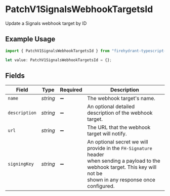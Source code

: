 # PatchV1SignalsWebhookTargetsId

Update a Signals webhook target by ID

## Example Usage

```typescript
import { PatchV1SignalsWebhookTargetsId } from "firehydrant-typescript-sdk/models/components";

let value: PatchV1SignalsWebhookTargetsId = {};
```

## Fields

| Field                                                                                                                                                                      | Type                                                                                                                                                                       | Required                                                                                                                                                                   | Description                                                                                                                                                                |
| -------------------------------------------------------------------------------------------------------------------------------------------------------------------------- | -------------------------------------------------------------------------------------------------------------------------------------------------------------------------- | -------------------------------------------------------------------------------------------------------------------------------------------------------------------------- | -------------------------------------------------------------------------------------------------------------------------------------------------------------------------- |
| `name`                                                                                                                                                                     | *string*                                                                                                                                                                   | :heavy_minus_sign:                                                                                                                                                         | The webhook target's name.                                                                                                                                                 |
| `description`                                                                                                                                                              | *string*                                                                                                                                                                   | :heavy_minus_sign:                                                                                                                                                         | An optional detailed description of the webhook target.                                                                                                                    |
| `url`                                                                                                                                                                      | *string*                                                                                                                                                                   | :heavy_minus_sign:                                                                                                                                                         | The URL that the webhook target will notify.                                                                                                                               |
| `signingKey`                                                                                                                                                               | *string*                                                                                                                                                                   | :heavy_minus_sign:                                                                                                                                                         | An optional secret we will provide in the `FH-Signature` header<br/>when sending a payload to the webhook target. This key will not be<br/>shown in any response once configured.<br/> |